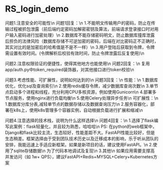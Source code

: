 # RS_login_demo
问题1.注意安全的可能性\n
问题1回复：\n
    1.不能明文传输用户的密码，防止在传输过程被抓包泄露（前后端约定密码加解密密钥及算法，前端请求登录接口时对用户输入密码进行加密处理）\n
    2.数据库不能存储密码明文，防止数据库撞库泄露后担负的法律风险（数据库存储不可逆加密的密码，后端在对比密码正不正确时，其实对比的是加密后的哈希值是不是不一样）\n
    3.用户登陆后获取到令牌，令牌需设置有效时间。(令牌解析后校验有效时间，防止令牌泄露后反复使用)\n

问题2.注意权限验证的便捷性，使得其他地方也能使用\n
问题2回复：\n
    复用app/auth.py中token_required装饰器，对其他接口进行token校验\n

问题3.考虑性能、可扩展性，说明如何达到的\n
问题3回复：\n
    性能：\n
        1.数据库优化，优化sql及查询索引\n
        2.使用redis缓存令牌，减少数据库查询次数\n
        3.单节点启动多个进程和线程，充分利用CPU多核资源，例如使用Gunicorn\n
        4.部署多节点服务，使用nginx进行负载均衡\n
        5.使用Celery处理异步任务\n
    可扩展性：\n
        1.数据库分库分表,减轻单节点的数据存储以及数据查询压力\n
        2.服务容器化，部署在k8s上，使用k8s管理多个容器实例，自动根据负载进行扩展和缩减\n


问题4.注意选择的技术栈，说明为什么这样选择\n
问题4回复：\n
    1.选择了flask编写此案例：flask轻量化，并且较为熟悉，哈哈哈\n
    PS: 在python的web框架中，Django和flask比较主流，生态较好，性能差距不大。FastAPI性能比较好，但是生态稍差。框架选择由于受到团队技术历史以及迁移成本的影响，乐于听从团队的安排，我能迅速上手适应新框架。如果是新项目的话，建议使用FastAPI。\n
    2.使用了sqlite存储数据\n
    为了代码本地调试及复现\n
    3.其他\n
    如果应用需要支撑高并发访问（如 1w+ QPS），建议FastAPI+Redis+MYSQL+Celery+Kubernetes方案
